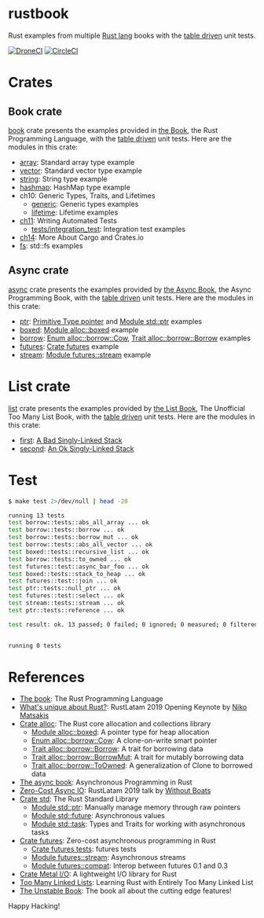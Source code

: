 # rustbook

Rust examples from multiple [Rust lang] books with the [table driven]
unit tests.

[![DroneCI]](https://cloud.drone.io/keithnoguchi/rustbook)
[![CircleCI]](https://circleci.com/gh/keithnoguchi/workflows/rustbook)

[Rust lang]: https://www.rust-lang.org
[table driven]: https://dave.cheney.net/2019/05/07/prefer-table-driven-tests
[DroneCI]: https://cloud.drone.io/api/badges/keithnoguchi/rustbook/status.svg
[CircleCI]: https://circleci.com/gh/keithnoguchi/rustbook.svg?style=svg

# Crates

## Book crate

[book] crate presents the examples provided in [the Book], the Rust Programming
Language, with the [table driven] unit tests.  Here are the modules in this
crate:

- [array]: Standard array type example
- [vector]: Standard vector type example
- [string]: String type example
- [hashmap]: HashMap type example
- ch10: Generic Types, Traits, and Lifetimes
  - [generic]: Generic types examples
  - [lifetime]: Lifetime examples
- [ch11]: Writing Automated Tests
  - [tests/integration_test]: Integration test examples
- [ch14]: More About Cargo and Crates.io
- [fs]: std::fs examples

[the book]: https://doc.rust-lang.org/stable/book/
[book]: book/Cargo.toml
[array]: book/src/array.rs
[vector]: book/src/vector.rs
[string]: book/src/string.rs
[hashmap]: book/src/hashmap.rs
[generic]: book/src/ch10/generic.rs
[lifetime]: book/src/ch10/lifetime.rs
[ch11]: book/src/ch11.rs
[ch14]: book/src/ch14.rs
[tests/integration_test]: book/tests/integration_test.rs
[fs]: book/src/fs.rs

## Async crate

[async] crate presents the examples provided by [the Async Book], the Async
Programming Book, with the [table driven] unit tests.  Here are the modules
in this crate:

- [ptr]: [Primitive Type pointer] and [Module std::ptr] examples
- [boxed]: [Module alloc::boxed] example
- [borrow]: [Enum alloc::borrow::Cow], [Trait alloc::borrow::Borrow] examples
- [futures]: [Crate futures] example
- [stream]: [Module futures::stream] example

[the async book]: https://rust-lang.github.io/async-book/
[async]: async/Cargo.toml
[ptr]: async/src/ptr.rs
[boxed]: async/src/boxed.rs
[borrow]: async/src/borrow.rs
[futures]: async/src/futures.rs
[stream]: async/src/stream.rs

# List crate

[list] crate presents the examples provided by [the List Book], The Unofficial
Too Many List Book, with the [table driven] unit tests.  Here are the modules
in this crate:

- [first]: [A Bad Singly-Linked Stack]
- [second]: [An Ok Singly-Linked Stack]

[list]: list/Cargo.toml
[first]: list/src/first.rs
[second]: list/src/second.rs
[the list book]: http://rust-unofficial.github.io/too-many-lists/
[A Bad Singly-Linked Stack]: http://rust-unofficial.github.io/too-many-lists/first.html
[An Ok Singly-Linked Stack]: http://rust-unofficial.github.io/too-many-lists/second.html

# Test

```sh
$ make test 2>/dev/null | head -20

running 13 tests
test borrow::tests::abs_all_array ... ok
test borrow::tests::borrow ... ok
test borrow::tests::borrow_mut ... ok
test borrow::tests::abs_all_vector ... ok
test boxed::tests::recursive_list ... ok
test borrow::tests::to_owned ... ok
test futures::test::async_bar_foo ... ok
test boxed::tests::stack_to_heap ... ok
test futures::test::join ... ok
test ptr::tests::null_ptr ... ok
test futures::test::select ... ok
test stream::tests::stream ... ok
test ptr::tests::reference ... ok

test result: ok. 13 passed; 0 failed; 0 ignored; 0 measured; 0 filtered out


running 0 tests
```

# References

- [The book]: The Rust Programming Language
- [What's unique about Rust?]: RustLatam 2019 Opening Keynote by [Niko Matsakis]
- [Crate alloc]: The Rust core allocation and collections library
  - [Module alloc::boxed]: A pointer type for heap allocation
  - [Enum alloc::borrow::Cow]: A clone-on-write smart pointer
  - [Trait alloc::borrow::Borrow]: A trait for borrowing data
  - [Trait alloc::borrow::BorrowMut]: A trait for mutably borrowing data
  - [Trait alloc::borrow::ToOwned]: A generalization of Clone to borrowed data
- [The async book]: Asynchronous Programming in Rust
- [Zero-Cost Async IO]: RustLatam 2019 talk by [Without Boats]
- [Crate std]: The Rust Standard Library
  - [Module std::ptr]: Manually manage memory through raw pointers
  - [Module std::future]: Asynchronous values
  - [Module std::task]: Types and Traits for working with asynchronous tasks
- [Crate futures]: Zero-cost asynchronous programming in Rust
  - [Crate futures tests]: futures tests
  - [Module futures::stream]: Asynchronous streams
  - [Module futures::compat]: Interop between futures 0.1 and 0.3
- [Crate Metal I/O]: A lightweight I/O library for Rust
- [Too Many Linked Lists]: Learning Rust with Entirely Too Many Linked List
- [The Unstable Book]: The book all about the cutting edge features!

[What's unique about Rust?]: https://www.youtube.com/watch?v=jQOZX0xkrWA
[Crate alloc]: https://doc.rust-lang.org/alloc/index.html
[Module alloc::boxed]: https://doc.rust-lang.org/alloc/boxed/index.html
[Enum alloc::borrow::Cow]: https://doc.rust-lang.org/alloc/borrow/enum.Cow.html
[Trait alloc::borrow::Borrow]: https://doc.rust-lang.org/alloc/borrow/trait.Borrow.html
[Trait alloc::borrow::BorrowMut]: https://doc.rust-lang.org/alloc/borrow/trait.BorrowMut.html
[Trait alloc::borrow::ToOwned]: https://doc.rust-lang.org/alloc/borrow/trait.ToOwned.html
[Primitive Type pointer]: https://doc.rust-lang.org/std/primitive.pointer.html
[Module std::ptr]: https://doc.rust-lang.org/std/ptr/index.html
[Too Many Linked Lists]: http://rust-unofficial.github.io/too-many-lists/
[Build a Timer]:  https://rust-lang.github.io/async-book/02_execution/03_wakeups.html#applied-build-a-timer
[Build an Executor]: https://rust-lang.github.io/async-book/02_execution/04_executor.html
[Zero-Cost Async IO]: https://www.youtube.com/watch?v=skos4B5x7qE
[Crate std]: https://doc.rust-lang.org/std/index.html
[Module std::future]: https://doc.rust-lang.org/std/future/index.html
[Module std::task]: https://doc.rust-lang.org/std/task/index.html
[Crate futures]: https://rust-lang-nursery.github.io/futures-api-docs/0.3.0-alpha.19/futures/index.html
[Crate futures tests]: https://github.com/rust-lang-nursery/futures-rs/tree/master/futures/tests
[Module futures::stream]: https://rust-lang-nursery.github.io/futures-api-docs/0.3.0-alpha.19/futures/stream/index.html
[Module futures::compat]: https://rust-lang-nursery.github.io/futures-api-docs/0.3.0-alpha.19/futures/compat/index.html
[Niko Matsakis]: https://twitter.com/nikomatsakis
[Without Boats]: https://github.com/withoutboats
[Crate Metal I/O]: https://github.com/tokio-rs/mio
[Crate crossbeam]: https://docs.rs/crossbeam/0.7.3/crossbeam/
[Crate parking_lot]: https://docs.rs/parking_lot/0.1.0/parking_lot/
[Crate diesel]: https://diesel.rs/guides/getting-started/
[the unstable book]: https://doc.rust-lang.org/nightly/unstable-book/

Happy Hacking!
